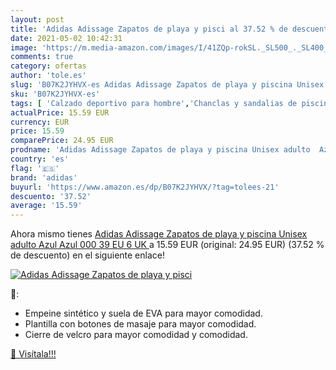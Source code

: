 ```yaml
---
layout: post
title: 'Adidas Adissage Zapatos de playa y pisci al 37.52 % de descuento'
date: 2021-05-02 10:42:31
image: 'https://m.media-amazon.com/images/I/41ZQp-rokSL._SL500_._SL400_.jpg'
comments: true
category: ofertas
author: 'tole.es'
slug: 'B07K2JYHVX-es Adidas Adissage Zapatos de playa y piscina Unisex adulto...'
sku: 'B07K2JYHVX-es'
tags: [ 'Calzado deportivo para hombre','Chanclas y sandalias de piscina para hombre','Zapatillas y calzado deportivo para hombre','Zapatos','Zapatos para hombre','Zapatos y complementos','adidas','zapatos', ]
actualPrice: 15.59 EUR
currency: EUR
price: 15.59
comparePrice: 24.95 EUR
prodname: 'Adidas Adissage Zapatos de playa y piscina Unisex adulto  Azul  Azul 000   39 EU  6 UK '
country: 'es'
flag: '🇪🇸'
brand: 'adidas'
buyurl: 'https://www.amazon.es/dp/B07K2JYHVX/?tag=tolees-21'
descuento: '37.52'
average: '15.59'
---
```


Ahora mismo tienes [Adidas Adissage Zapatos de playa y piscina Unisex adulto  Azul  Azul 000   39 EU  6 UK ](https://www.amazon.es/dp/B07K2JYHVX/?tag=tolees-21) a 15.59 EUR (original: 24.95 EUR) (37.52 %  de descuento) en el siguiente enlace!

[![Adidas Adissage Zapatos de playa y pisci](https://m.media-amazon.com/images/I/41ZQp-rokSL._SL500_._SL400_.jpg)](https://www.amazon.es/dp/B07K2JYHVX/?tag=tolees-21)

🔎:

- Empeine sintético y suela de EVA para mayor comodidad.
- Plantilla con botones de masaje para mayor comodidad.
- Cierre de velcro para mayor comodidad y comodidad.

[🛒 Visítala!!!](https://www.amazon.es/dp/B07K2JYHVX/?tag=tolees-21)

